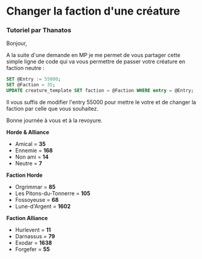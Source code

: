 # Changer la faction d'une créature

### Tutoriel par Thanatos

Bonjour,

A la suite d'une demande en MP je me permet de vous partager cette simple ligne de code qui va vous permettre de passer votre créature en faction neutre :

```sql
SET @Entry := 55000;
SET @Faction = 35;
UPDATE creature_template SET faction = @Faction WHERE entry = @Entry;
```

Il vous suffis de modifier l'entry 55000 pour mettre le votre et de changer la faction par celle que vous souhaitez.

Bonne journée à vous et à la revoyure.

**Horde & Alliance**

- Amical = **35**
- Ennemie = **168**
- Non ami = **14**
- Neutre = **7**

**Faction Horde**

- Orgrimmar = **85**
- Les Pitons-du-Tonnerre = **105**
- Fossoyeuse = **68**
- Lune-d'Argent = **1602**

**Faction Alliance**

- Hurlevent = **11**
- Darnassus = **79**
- Exodar = **1638**
- Forgefer = **55**
